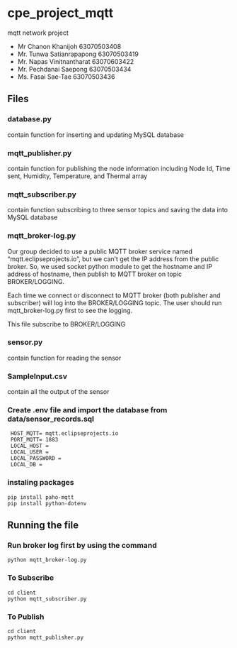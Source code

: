 # cpe_project_mqtt

mqtt network project  

- Mr Chanon Khanijoh			63070503408
- Mr. Tunwa Satianrapapong	63070503419
- Mr. Napas Vinitnantharat	63070603422
- Mr. Pechdanai Saepong  		63070503434
- Ms. Fasai Sae-Tae	 		63070503436

## Files

### database.py
 contain function for inserting and updating MySQL database

### mqtt_publisher.py
 contain function for publishing the node information including Node Id, Time sent, Humidity, Temperature, and Thermal array

### mqtt_subscriber.py
 contain function subscribing to three sensor topics and saving the data into MySQL database

### mqtt_broker-log.py
 Our group decided to use a public MQTT broker service named “mqtt.eclipseprojects.io”, but we can’t get the IP address from the public broker. So, we used socket python module to get the hostname and IP address of hostname, then publish to MQTT broker on topic BROKER/LOGGING.

 Each time we connect or disconnect to MQTT broker (both publisher and subscriber) will log into the BROKER/LOGGING topic. The user should run mqtt_broker-log.py first to see the logging.
 
 This file subscribe to BROKER/LOGGING

### sensor.py
 contain function for reading the sensor

### SampleInput.csv
 contain all the output of the sensor

### Create .env file and import the database from data/sensor_records.sql
```
 HOST_MQTT= mqtt.eclipseprojects.io
 PORT_MQTT= 1883
 LOCAL_HOST = 
 LOCAL_USER = 
 LOCAL_PASSWORD = 
 LOCAL_DB = 
```

### instaling packages
```
pip install paho-mqtt
pip install python-dotenv
```

## Running the file
 ### Run broker log first by using the command
 ``` 
 python mqtt_broker-log.py 
 ```

 ### To Subscribe
 ``` 
 cd client 
 python mqtt_subscriber.py
 ```

 ### To Publish
 ``` 
 cd client
 python mqtt_publisher.py 
 ```
